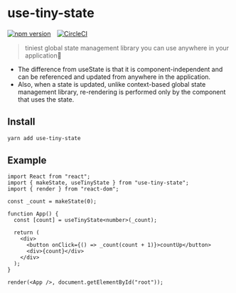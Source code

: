 # use-tiny-state

[![npm version](https://badge.fury.io/js/use-tiny-state.svg)](https://badge.fury.io/js/use-tiny-state)　[![CircleCI](https://dl.circleci.com/status-badge/img/gh/poteboy/use-tiny-state/tree/main.svg?style=svg)](https://dl.circleci.com/status-badge/redirect/gh/poteboy/use-tiny-state/tree/main)

> tiniest global state management library you can use anywhere in your application🤞

- The difference from useState is that it is component-independent and can be referenced and updated from anywhere in the application.
- Also, when a state is updated, unlike context-based global state management library, re-rendering is performed only by the component that uses the state.

## Install

```bash
yarn add use-tiny-state
```

## Example

```tsx
import React from "react";
import { makeState, useTinyState } from "use-tiny-state";
import { render } from "react-dom";

const _count = makeState(0);

function App() {
  const [count] = useTinyState<number>(_count);

  return (
    <div>
      <button onClick={() => _count(count + 1)}>countUp</button>
      <div>{count}</div>
    </div>
  );
}

render(<App />, document.getElementById("root"));
```
